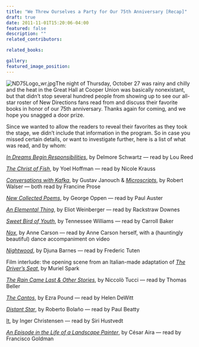 ```yaml
---
title: "We Threw Ourselves a Party for Our 75th Anniversary [Recap]"
draft: true
date: 2011-11-01T15:20:06-04:00
featured: false
description: ""
related_contributors:

related_books:

gallery:
featured_image_position: 
---
```


![ND75Logo_wr.jpg](https://ndbooks.imgix.net/ND75Logo_wr.jpg)The night of Thursday, October 27 was rainy and chilly and the heat in the Great Hall at Cooper Union was basically nonexistant, but that didn’t stop several hundred people from showing up to see our all-star roster of New Directions fans read from and discuss their favorite books in honor of our 75th anniversary. Thanks again for coming, and we hope you snagged a door prize. 

Since we wanted to allow the readers to reveal their favorites as they took the stage, we didn’t include that information in the program. So in case you missed certain details, or want to investigate further, here is a list of what was read, and by whom:

[_In Dreams Begin Responsibilities_](http://ndbooks.com/book/in-dreams-begin-responsibilities), by Delmore Schwartz — read by Lou Reed

[_The Christ of Fish_](http://ndbooks.com/book/the-christ-of-fish), by Yoel Hoffman — read by Nicole Krauss

[_Conversations with Kafka_](http://ndbooks.com/book/conversations-with-kafka), by Gustav Janouch & [_Microscripts_](http://ndbooks.com/book/the-microscripts), by Robert Walser — both read by Francine Prose

[_New Collected Poems_](http://ndbooks.com/book/new-collected-poems), by George Oppen — read by Paul Auster

[_An Elemental Thing_](http://ndbooks.com/book/an-elemental-thing), by Eliot Weinberger — read by Rackstraw Downes

[_Sweet Bird of Youth_](http://ndbooks.com/book/sweet-bird-of-youth), by Tennessee Williams — read by Carroll Baker

[_Nox_](http://ndbooks.com/book/nox), by Anne Carson — read by Anne Carson herself, with a (hauntingly beautiful) dance accompaniment on video

[_Nightwood_](http://ndbooks.com/book/nightwood), by Djuna Barnes — read by Frederic Tuten

Film interlude: the opening scene from an Italian-made adaptation of [_The Driver’s Seat_,](http://ndbooks.com/book/the-drivers-seat) by Muriel Spark

[_The Rain Came Last & Other Stories_](http://ndbooks.com/book/the-rain-came-last-other-stories), by Niccolò Tucci — read by Thomas Beller

[_The Cantos_](http://ndbooks.com/book/the-cantos-of-ezra-pound), by Ezra Pound — read by Helen DeWitt

[_Distant Star_](http://ndbooks.com/book/distant-star), by Roberto Bolaño — read by Paul Beatty

[It](http://ndbooks.com/book/it), by Inger Christensen — read by Siri Hustvedt

[_An Episode in the Life of a Landscape Painter_,](http://ndbooks.com/book/an-episode-in-the-life-of-a-landscape-painter) by César Aira — read by Francisco Goldman

